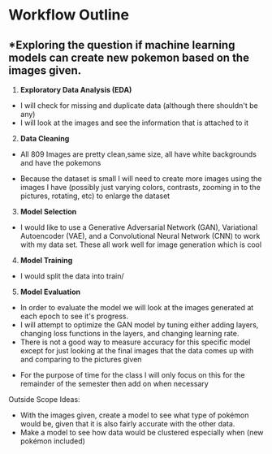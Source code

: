 # Workflow Outline
##  *Exploring the question if machine learning models can create new pokemon based on the images given. 

1. **Exploratory Data Analysis (EDA)**
  - I will check for missing and duplicate data (although there shouldn't be any)
  - I will look at the images and see the information that is attached to it
2. **Data Cleaning**
  - All 809 Images are pretty clean,same size, all have white backgrounds and have the pokemons

  - Because the dataset is small I will need to create more images using the images I have (possibly just varying colors, contrasts, zooming in to the pictures, rotating, etc) to enlarge the dataset
3. **Model Selection**
  - I would like to use a Generative Adversarial Network (GAN), Variational Autoencoder (VAE),
  and a Convolutional Neural Network (CNN) to work with my data set. These all work well for image generation which is cool
4. **Model Training**
  - I would split the data into train/
5. **Model Evaluation**
  - In order to evaluate the model we will look at the images generated at each epoch to see it's progress.
  - I will attempt to optimize the GAN model by tuning either adding layers, changing loss functions in the layers, and changing learning rate. 
  - There is not a good way to measure accuracy for this specific model except for just looking at the final images that the data comes up with and comparing to the pictures given

* For the purpose of time for the class I will only focus on this for the remainder of the semester then add on when necessary

Outside Scope Ideas:
- With the images given, create a model to see what type of pokémon would be, given that it is also fairly accurate with the other data.
- Make a model to see how data would be clustered especially when  (new pokémon included)